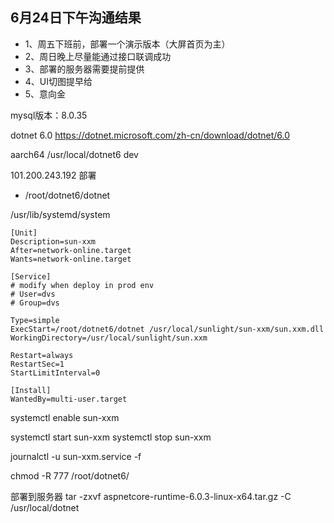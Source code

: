 ## 6月24日下午沟通结果
- 1、周五下班前，部署一个演示版本（大屏首页为主）
- 2、周日晚上尽量能通过接口联调成功
- 3、部署的服务器需要提前提供
- 4、UI切图提早给
- 5、意向金




mysql版本：8.0.35

dotnet 6.0  https://dotnet.microsoft.com/zh-cn/download/dotnet/6.0

aarch64 /usr/local/dotnet6  dev

101.200.243.192 部署
- /root/dotnet6/dotnet


/usr/lib/systemd/system

```
[Unit]
Description=sun-xxm
After=network-online.target
Wants=network-online.target

[Service]
# modify when deploy in prod env
# User=dvs
# Group=dvs

Type=simple
ExecStart=/root/dotnet6/dotnet /usr/local/sunlight/sun-xxm/sun.xxm.dll
WorkingDirectory=/usr/local/sunlight/sun.xxm

Restart=always
RestartSec=1
StartLimitInterval=0

[Install]
WantedBy=multi-user.target
```

systemctl enable sun-xxm

systemctl start sun-xxm
systemctl stop sun-xxm

journalctl -u sun-xxm.service -f


chmod -R 777 /root/dotnet6/

部署到服务器
tar -zxvf aspnetcore-runtime-6.0.3-linux-x64.tar.gz -C /usr/local/dotnet
